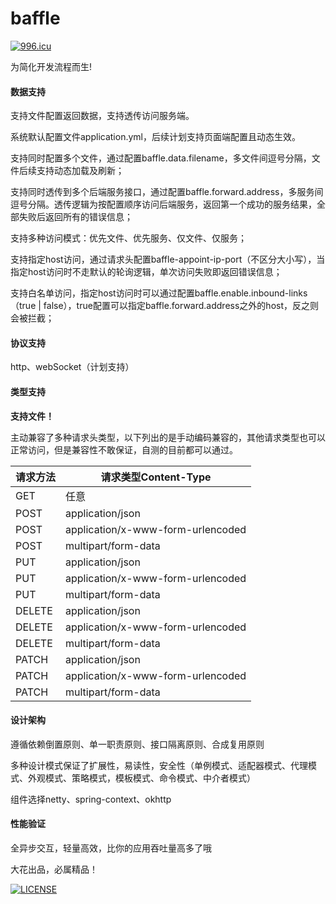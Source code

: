 # baffle

[![996.icu](https://img.shields.io/badge/link-996.icu-red.svg)](https://996.icu)

为简化开发流程而生!

#### 数据支持

支持文件配置返回数据，支持透传访问服务端。

系统默认配置文件application.yml，后续计划支持页面端配置且动态生效。

支持同时配置多个文件，通过配置baffle.data.filename，多文件间逗号分隔，文件后续支持动态加载及刷新；

支持同时透传到多个后端服务接口，通过配置baffle.forward.address，多服务间逗号分隔。透传逻辑为按配置顺序访问后端服务，返回第一个成功的服务结果，全部失败后返回所有的错误信息；

支持多种访问模式：优先文件、优先服务、仅文件、仅服务；

支持指定host访问，通过请求头配置baffle-appoint-ip-port（不区分大小写），当指定host访问时不走默认的轮询逻辑，单次访问失败即返回错误信息；

支持白名单访问，指定host访问时可以通过配置baffle.enable.inbound-links（true | false），true配置可以指定baffle.forward.address之外的host，反之则会被拦截；

#### 协议支持

http、webSocket（计划支持）

#### 类型支持

**支持文件！**

主动兼容了多种请求头类型，以下列出的是手动编码兼容的，其他请求类型也可以正常访问，但是兼容性不敢保证，自测的目前都可以通过。

| 请求方法 | 请求类型Content-Type              |
| -------- | --------------------------------- |
| GET      | 任意                              |
| POST     | application/json                  |
| POST     | application/x-www-form-urlencoded |
| POST     | multipart/form-data               |
| PUT      | application/json                  |
| PUT      | application/x-www-form-urlencoded |
| PUT      | multipart/form-data               |
| DELETE   | application/json                  |
| DELETE   | application/x-www-form-urlencoded |
| DELETE   | multipart/form-data               |
| PATCH    | application/json                  |
| PATCH    | application/x-www-form-urlencoded |
| PATCH    | multipart/form-data               |

#### 设计架构

遵循依赖倒置原则、单一职责原则、接口隔离原则、合成复用原则

多种设计模式保证了扩展性，易读性，安全性（单例模式、适配器模式、代理模式、外观模式、策略模式，模板模式、命令模式、中介者模式）

组件选择netty、spring-context、okhttp

#### 性能验证

全异步交互，轻量高效，比你的应用吞吐量高多了哦

大花出品，必属精品！

[![LICENSE](https://img.shields.io/badge/license-Anti%20996-blue.svg)](https://github.com/996icu/996.ICU/blob/master/LICENSE)
